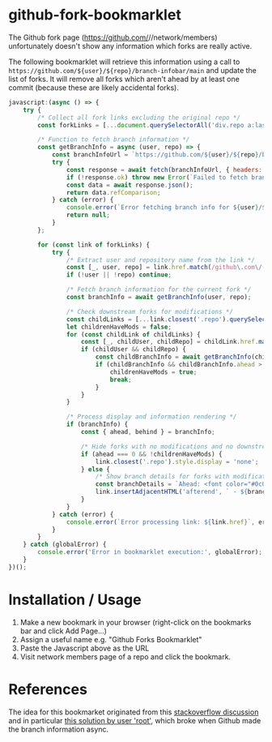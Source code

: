 # github-fork-bookmarklet

The Github fork page (https://github.com/<user>/<repo>/network/members) unfortunately doesn't show any information which forks are really active.

The following bookmarklet will retrieve this information using a call to `https://github.com/${user}/${repo}/branch-infobar/main` and update the list of forks. It will remove all forks which aren't ahead by at least one commit (because these are likely accidental forks).

```js
javascript:(async () => {
    try {
        /* Collect all fork links excluding the original repo */
        const forkLinks = [...document.querySelectorAll('div.repo a:last-of-type')].slice(1);

        /* Function to fetch branch information */
        const getBranchInfo = async (user, repo) => {
            const branchInfoUrl = `https://github.com/${user}/${repo}/branch-infobar/main`;
            try {
                const response = await fetch(branchInfoUrl, { headers: { accept: 'application/json' } });
                if (!response.ok) throw new Error(`Failed to fetch branch info for ${user}/${repo}`);
                const data = await response.json();
                return data.refComparison;
            } catch (error) {
                console.error(`Error fetching branch info for ${user}/${repo}:`, error);
                return null;
            }
        };

        for (const link of forkLinks) {
            try {
                /* Extract user and repository name from the link */
                const [_, user, repo] = link.href.match(/github\.com\/([^/]+)\/([^/]+)/) || [];
                if (!user || !repo) continue;

                /* Fetch branch information for the current fork */
                const branchInfo = await getBranchInfo(user, repo);

                /* Check downstream forks for modifications */
                const childLinks = [...link.closest('.repo').querySelectorAll('.network-tree + a')];
                let childrenHaveMods = false;
                for (const childLink of childLinks) {
                    const [_, childUser, childRepo] = childLink.href.match(/github\.com\/([^/]+)\/([^/]+)/) || [];
                    if (childUser && childRepo) {
                        const childBranchInfo = await getBranchInfo(childUser, childRepo);
                        if (childBranchInfo && childBranchInfo.ahead > 0) {
                            childrenHaveMods = true;
                            break;
                        }
                    }
                }

                /* Process display and information rendering */
                if (branchInfo) {
                    const { ahead, behind } = branchInfo;

                    /* Hide forks with no modifications and no downstream modifications */
                    if (ahead === 0 && !childrenHaveMods) {
                        link.closest('.repo').style.display = 'none';
                    } else {
                        /* Show branch details for forks with modifications */
                        const branchDetails = `Ahead: <font color="#0c0">${ahead}</font>, Behind: <font color="red">${behind}</font>`;
                        link.insertAdjacentHTML('afterend', ` - ${branchDetails}`);
                    }
                }
            } catch (error) {
                console.error(`Error processing link: ${link.href}`, error);
            }
        }
    } catch (globalError) {
        console.error('Error in bookmarklet execution:', globalError);
    }
})();
```

# Installation / Usage

1. Make a new bookmark in your browser (right-click on the bookmarks bar and click Add Page...)
2. Assign a useful name e.g. "Github Forks Bookmarklet"
3. Paste the Javascript above as the URL
4. Visit network members page of a repo and click the bookmark.

# References

The idea for this bookmarket originated from this [stackoverflow discussion](https://stackoverflow.com/questions/54868988/how-to-determine-which-forks-on-github-are-ahead) and in particular [this solution by user 'root'](https://stackoverflow.com/a/68335748/278842), which broke when Github made the branch information async.
